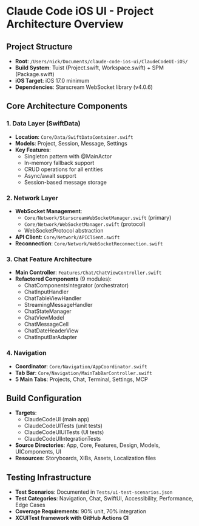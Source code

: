 # Claude Code iOS UI - Project Architecture Overview

## Project Structure
- **Root**: `/Users/nick/Documents/claude-code-ios-ui/ClaudeCodeUI-iOS/`
- **Build System**: Tuist (Project.swift, Workspace.swift) + SPM (Package.swift)
- **iOS Target**: iOS 17.0 minimum
- **Dependencies**: Starscream WebSocket library (v4.0.6)

## Core Architecture Components

### 1. Data Layer (SwiftData)
- **Location**: `Core/Data/SwiftDataContainer.swift`
- **Models**: Project, Session, Message, Settings
- **Key Features**:
  - Singleton pattern with @MainActor
  - In-memory fallback support
  - CRUD operations for all entities
  - Async/await support
  - Session-based message storage

### 2. Network Layer
- **WebSocket Management**: 
  - `Core/Network/StarscreamWebSocketManager.swift` (primary)
  - `Core/Network/WebSocketManager.swift` (protocol)
  - WebSocketProtocol abstraction
- **API Client**: `Core/Network/APIClient.swift`
- **Reconnection**: `Core/Network/WebSocketReconnection.swift`

### 3. Chat Feature Architecture
- **Main Controller**: `Features/Chat/ChatViewController.swift`
- **Refactored Components** (9 modules):
  - ChatComponentsIntegrator (orchestrator)
  - ChatInputHandler
  - ChatTableViewHandler  
  - StreamingMessageHandler
  - ChatStateManager
  - ChatViewModel
  - ChatMessageCell
  - ChatDateHeaderView
  - ChatInputBarAdapter

### 4. Navigation
- **Coordinator**: `Core/Navigation/AppCoordinator.swift`
- **Tab Bar**: `Core/Navigation/MainTabBarController.swift`
- **5 Main Tabs**: Projects, Chat, Terminal, Settings, MCP

## Build Configuration
- **Targets**: 
  - ClaudeCodeUI (main app)
  - ClaudeCodeUITests (unit tests)
  - ClaudeCodeUIUITests (UI tests)
  - ClaudeCodeUIIntegrationTests
- **Source Directories**: App, Core, Features, Design, Models, UIComponents, UI
- **Resources**: Storyboards, XIBs, Assets, Localization files

## Testing Infrastructure
- **Test Scenarios**: Documented in `Tests/ui-test-scenarios.json`
- **Test Categories**: Navigation, Chat, SwiftUI, Accessibility, Performance, Edge Cases
- **Coverage Requirements**: 90% unit, 70% integration
- **XCUITest framework with GitHub Actions CI**